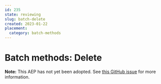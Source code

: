 ```yaml
---
id: 235
state: reviewing
slug: batch-delete
created: 2023-01-22
placement:
  category: batch-methods
---
```

# Batch methods: Delete

**Note:** This AEP has not yet been adopted. See
[this GitHub issue](https://github.com/aep-dev/aep.dev/issues/45) for more
information.
